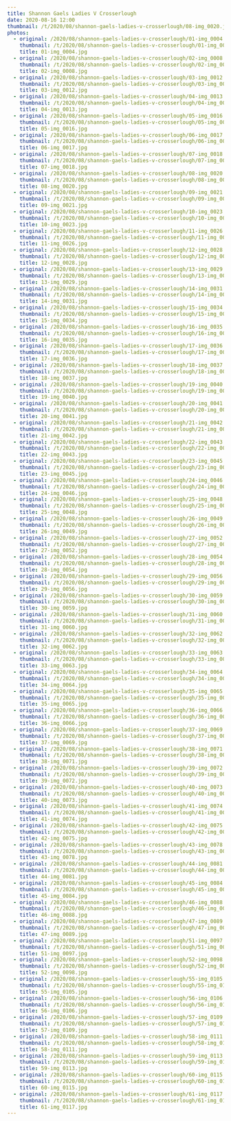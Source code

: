 ```yaml
---
title: Shannon Gaels Ladies V Crosserlough
date: 2020-08-16 12:00
thumbnail: /t/2020/08/shannon-gaels-ladies-v-crosserlough/08-img_0020.jpg
photos:
  - original: /2020/08/shannon-gaels-ladies-v-crosserlough/01-img_0004.jpg
    thumbnail: /t/2020/08/shannon-gaels-ladies-v-crosserlough/01-img_0004.jpg
    title: 01-img_0004.jpg
  - original: /2020/08/shannon-gaels-ladies-v-crosserlough/02-img_0008.jpg
    thumbnail: /t/2020/08/shannon-gaels-ladies-v-crosserlough/02-img_0008.jpg
    title: 02-img_0008.jpg
  - original: /2020/08/shannon-gaels-ladies-v-crosserlough/03-img_0012.jpg
    thumbnail: /t/2020/08/shannon-gaels-ladies-v-crosserlough/03-img_0012.jpg
    title: 03-img_0012.jpg
  - original: /2020/08/shannon-gaels-ladies-v-crosserlough/04-img_0013.jpg
    thumbnail: /t/2020/08/shannon-gaels-ladies-v-crosserlough/04-img_0013.jpg
    title: 04-img_0013.jpg
  - original: /2020/08/shannon-gaels-ladies-v-crosserlough/05-img_0016.jpg
    thumbnail: /t/2020/08/shannon-gaels-ladies-v-crosserlough/05-img_0016.jpg
    title: 05-img_0016.jpg
  - original: /2020/08/shannon-gaels-ladies-v-crosserlough/06-img_0017.jpg
    thumbnail: /t/2020/08/shannon-gaels-ladies-v-crosserlough/06-img_0017.jpg
    title: 06-img_0017.jpg
  - original: /2020/08/shannon-gaels-ladies-v-crosserlough/07-img_0018.jpg
    thumbnail: /t/2020/08/shannon-gaels-ladies-v-crosserlough/07-img_0018.jpg
    title: 07-img_0018.jpg
  - original: /2020/08/shannon-gaels-ladies-v-crosserlough/08-img_0020.jpg
    thumbnail: /t/2020/08/shannon-gaels-ladies-v-crosserlough/08-img_0020.jpg
    title: 08-img_0020.jpg
  - original: /2020/08/shannon-gaels-ladies-v-crosserlough/09-img_0021.jpg
    thumbnail: /t/2020/08/shannon-gaels-ladies-v-crosserlough/09-img_0021.jpg
    title: 09-img_0021.jpg
  - original: /2020/08/shannon-gaels-ladies-v-crosserlough/10-img_0023.jpg
    thumbnail: /t/2020/08/shannon-gaels-ladies-v-crosserlough/10-img_0023.jpg
    title: 10-img_0023.jpg
  - original: /2020/08/shannon-gaels-ladies-v-crosserlough/11-img_0026.jpg
    thumbnail: /t/2020/08/shannon-gaels-ladies-v-crosserlough/11-img_0026.jpg
    title: 11-img_0026.jpg
  - original: /2020/08/shannon-gaels-ladies-v-crosserlough/12-img_0028.jpg
    thumbnail: /t/2020/08/shannon-gaels-ladies-v-crosserlough/12-img_0028.jpg
    title: 12-img_0028.jpg
  - original: /2020/08/shannon-gaels-ladies-v-crosserlough/13-img_0029.jpg
    thumbnail: /t/2020/08/shannon-gaels-ladies-v-crosserlough/13-img_0029.jpg
    title: 13-img_0029.jpg
  - original: /2020/08/shannon-gaels-ladies-v-crosserlough/14-img_0031.jpg
    thumbnail: /t/2020/08/shannon-gaels-ladies-v-crosserlough/14-img_0031.jpg
    title: 14-img_0031.jpg
  - original: /2020/08/shannon-gaels-ladies-v-crosserlough/15-img_0034.jpg
    thumbnail: /t/2020/08/shannon-gaels-ladies-v-crosserlough/15-img_0034.jpg
    title: 15-img_0034.jpg
  - original: /2020/08/shannon-gaels-ladies-v-crosserlough/16-img_0035.jpg
    thumbnail: /t/2020/08/shannon-gaels-ladies-v-crosserlough/16-img_0035.jpg
    title: 16-img_0035.jpg
  - original: /2020/08/shannon-gaels-ladies-v-crosserlough/17-img_0036.jpg
    thumbnail: /t/2020/08/shannon-gaels-ladies-v-crosserlough/17-img_0036.jpg
    title: 17-img_0036.jpg
  - original: /2020/08/shannon-gaels-ladies-v-crosserlough/18-img_0037.jpg
    thumbnail: /t/2020/08/shannon-gaels-ladies-v-crosserlough/18-img_0037.jpg
    title: 18-img_0037.jpg
  - original: /2020/08/shannon-gaels-ladies-v-crosserlough/19-img_0040.jpg
    thumbnail: /t/2020/08/shannon-gaels-ladies-v-crosserlough/19-img_0040.jpg
    title: 19-img_0040.jpg
  - original: /2020/08/shannon-gaels-ladies-v-crosserlough/20-img_0041.jpg
    thumbnail: /t/2020/08/shannon-gaels-ladies-v-crosserlough/20-img_0041.jpg
    title: 20-img_0041.jpg
  - original: /2020/08/shannon-gaels-ladies-v-crosserlough/21-img_0042.jpg
    thumbnail: /t/2020/08/shannon-gaels-ladies-v-crosserlough/21-img_0042.jpg
    title: 21-img_0042.jpg
  - original: /2020/08/shannon-gaels-ladies-v-crosserlough/22-img_0043.jpg
    thumbnail: /t/2020/08/shannon-gaels-ladies-v-crosserlough/22-img_0043.jpg
    title: 22-img_0043.jpg
  - original: /2020/08/shannon-gaels-ladies-v-crosserlough/23-img_0045.jpg
    thumbnail: /t/2020/08/shannon-gaels-ladies-v-crosserlough/23-img_0045.jpg
    title: 23-img_0045.jpg
  - original: /2020/08/shannon-gaels-ladies-v-crosserlough/24-img_0046.jpg
    thumbnail: /t/2020/08/shannon-gaels-ladies-v-crosserlough/24-img_0046.jpg
    title: 24-img_0046.jpg
  - original: /2020/08/shannon-gaels-ladies-v-crosserlough/25-img_0048.jpg
    thumbnail: /t/2020/08/shannon-gaels-ladies-v-crosserlough/25-img_0048.jpg
    title: 25-img_0048.jpg
  - original: /2020/08/shannon-gaels-ladies-v-crosserlough/26-img_0049.jpg
    thumbnail: /t/2020/08/shannon-gaels-ladies-v-crosserlough/26-img_0049.jpg
    title: 26-img_0049.jpg
  - original: /2020/08/shannon-gaels-ladies-v-crosserlough/27-img_0052.jpg
    thumbnail: /t/2020/08/shannon-gaels-ladies-v-crosserlough/27-img_0052.jpg
    title: 27-img_0052.jpg
  - original: /2020/08/shannon-gaels-ladies-v-crosserlough/28-img_0054.jpg
    thumbnail: /t/2020/08/shannon-gaels-ladies-v-crosserlough/28-img_0054.jpg
    title: 28-img_0054.jpg
  - original: /2020/08/shannon-gaels-ladies-v-crosserlough/29-img_0056.jpg
    thumbnail: /t/2020/08/shannon-gaels-ladies-v-crosserlough/29-img_0056.jpg
    title: 29-img_0056.jpg
  - original: /2020/08/shannon-gaels-ladies-v-crosserlough/30-img_0059.jpg
    thumbnail: /t/2020/08/shannon-gaels-ladies-v-crosserlough/30-img_0059.jpg
    title: 30-img_0059.jpg
  - original: /2020/08/shannon-gaels-ladies-v-crosserlough/31-img_0060.jpg
    thumbnail: /t/2020/08/shannon-gaels-ladies-v-crosserlough/31-img_0060.jpg
    title: 31-img_0060.jpg
  - original: /2020/08/shannon-gaels-ladies-v-crosserlough/32-img_0062.jpg
    thumbnail: /t/2020/08/shannon-gaels-ladies-v-crosserlough/32-img_0062.jpg
    title: 32-img_0062.jpg
  - original: /2020/08/shannon-gaels-ladies-v-crosserlough/33-img_0063.jpg
    thumbnail: /t/2020/08/shannon-gaels-ladies-v-crosserlough/33-img_0063.jpg
    title: 33-img_0063.jpg
  - original: /2020/08/shannon-gaels-ladies-v-crosserlough/34-img_0064.jpg
    thumbnail: /t/2020/08/shannon-gaels-ladies-v-crosserlough/34-img_0064.jpg
    title: 34-img_0064.jpg
  - original: /2020/08/shannon-gaels-ladies-v-crosserlough/35-img_0065.jpg
    thumbnail: /t/2020/08/shannon-gaels-ladies-v-crosserlough/35-img_0065.jpg
    title: 35-img_0065.jpg
  - original: /2020/08/shannon-gaels-ladies-v-crosserlough/36-img_0066.jpg
    thumbnail: /t/2020/08/shannon-gaels-ladies-v-crosserlough/36-img_0066.jpg
    title: 36-img_0066.jpg
  - original: /2020/08/shannon-gaels-ladies-v-crosserlough/37-img_0069.jpg
    thumbnail: /t/2020/08/shannon-gaels-ladies-v-crosserlough/37-img_0069.jpg
    title: 37-img_0069.jpg
  - original: /2020/08/shannon-gaels-ladies-v-crosserlough/38-img_0071.jpg
    thumbnail: /t/2020/08/shannon-gaels-ladies-v-crosserlough/38-img_0071.jpg
    title: 38-img_0071.jpg
  - original: /2020/08/shannon-gaels-ladies-v-crosserlough/39-img_0072.jpg
    thumbnail: /t/2020/08/shannon-gaels-ladies-v-crosserlough/39-img_0072.jpg
    title: 39-img_0072.jpg
  - original: /2020/08/shannon-gaels-ladies-v-crosserlough/40-img_0073.jpg
    thumbnail: /t/2020/08/shannon-gaels-ladies-v-crosserlough/40-img_0073.jpg
    title: 40-img_0073.jpg
  - original: /2020/08/shannon-gaels-ladies-v-crosserlough/41-img_0074.jpg
    thumbnail: /t/2020/08/shannon-gaels-ladies-v-crosserlough/41-img_0074.jpg
    title: 41-img_0074.jpg
  - original: /2020/08/shannon-gaels-ladies-v-crosserlough/42-img_0075.jpg
    thumbnail: /t/2020/08/shannon-gaels-ladies-v-crosserlough/42-img_0075.jpg
    title: 42-img_0075.jpg
  - original: /2020/08/shannon-gaels-ladies-v-crosserlough/43-img_0078.jpg
    thumbnail: /t/2020/08/shannon-gaels-ladies-v-crosserlough/43-img_0078.jpg
    title: 43-img_0078.jpg
  - original: /2020/08/shannon-gaels-ladies-v-crosserlough/44-img_0081.jpg
    thumbnail: /t/2020/08/shannon-gaels-ladies-v-crosserlough/44-img_0081.jpg
    title: 44-img_0081.jpg
  - original: /2020/08/shannon-gaels-ladies-v-crosserlough/45-img_0084.jpg
    thumbnail: /t/2020/08/shannon-gaels-ladies-v-crosserlough/45-img_0084.jpg
    title: 45-img_0084.jpg
  - original: /2020/08/shannon-gaels-ladies-v-crosserlough/46-img_0088.jpg
    thumbnail: /t/2020/08/shannon-gaels-ladies-v-crosserlough/46-img_0088.jpg
    title: 46-img_0088.jpg
  - original: /2020/08/shannon-gaels-ladies-v-crosserlough/47-img_0089.jpg
    thumbnail: /t/2020/08/shannon-gaels-ladies-v-crosserlough/47-img_0089.jpg
    title: 47-img_0089.jpg
  - original: /2020/08/shannon-gaels-ladies-v-crosserlough/51-img_0097.jpg
    thumbnail: /t/2020/08/shannon-gaels-ladies-v-crosserlough/51-img_0097.jpg
    title: 51-img_0097.jpg
  - original: /2020/08/shannon-gaels-ladies-v-crosserlough/52-img_0098.jpg
    thumbnail: /t/2020/08/shannon-gaels-ladies-v-crosserlough/52-img_0098.jpg
    title: 52-img_0098.jpg
  - original: /2020/08/shannon-gaels-ladies-v-crosserlough/55-img_0105.jpg
    thumbnail: /t/2020/08/shannon-gaels-ladies-v-crosserlough/55-img_0105.jpg
    title: 55-img_0105.jpg
  - original: /2020/08/shannon-gaels-ladies-v-crosserlough/56-img_0106.jpg
    thumbnail: /t/2020/08/shannon-gaels-ladies-v-crosserlough/56-img_0106.jpg
    title: 56-img_0106.jpg
  - original: /2020/08/shannon-gaels-ladies-v-crosserlough/57-img_0109.jpg
    thumbnail: /t/2020/08/shannon-gaels-ladies-v-crosserlough/57-img_0109.jpg
    title: 57-img_0109.jpg
  - original: /2020/08/shannon-gaels-ladies-v-crosserlough/58-img_0111.jpg
    thumbnail: /t/2020/08/shannon-gaels-ladies-v-crosserlough/58-img_0111.jpg
    title: 58-img_0111.jpg
  - original: /2020/08/shannon-gaels-ladies-v-crosserlough/59-img_0113.jpg
    thumbnail: /t/2020/08/shannon-gaels-ladies-v-crosserlough/59-img_0113.jpg
    title: 59-img_0113.jpg
  - original: /2020/08/shannon-gaels-ladies-v-crosserlough/60-img_0115.jpg
    thumbnail: /t/2020/08/shannon-gaels-ladies-v-crosserlough/60-img_0115.jpg
    title: 60-img_0115.jpg
  - original: /2020/08/shannon-gaels-ladies-v-crosserlough/61-img_0117.jpg
    thumbnail: /t/2020/08/shannon-gaels-ladies-v-crosserlough/61-img_0117.jpg
    title: 61-img_0117.jpg
---
```

